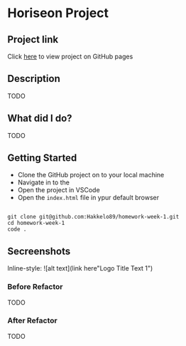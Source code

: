 # Horiseon Project

## Project link

Click [here](TODO) to view project on GitHub pages

## Description

TODO

## What did I do?

TODO

## Getting Started

- Clone the GitHub project on to your local machine 
- Navigate in to the 
- Open the project in VSCode
- Open the `index.html` file in ypur default browser
```

git clone git@github.com:Hakkelo89/homework-week-1.git
cd homework-week-1
code .
```

## Secreenshots

Inline-style: 
![alt text](link here"Logo Title Text 1")

### Before Refactor

TODO

### After Refactor

TODO



